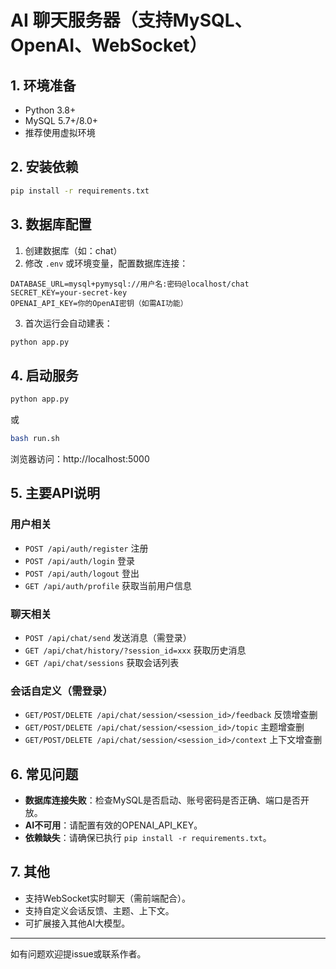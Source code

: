 # AI 聊天服务器（支持MySQL、OpenAI、WebSocket）

## 1. 环境准备

- Python 3.8+
- MySQL 5.7+/8.0+
- 推荐使用虚拟环境

## 2. 安装依赖
```bash
pip install -r requirements.txt
```

## 3. 数据库配置

1. 创建数据库（如：chat）
2. 修改 `.env` 或环境变量，配置数据库连接：
```
DATABASE_URL=mysql+pymysql://用户名:密码@localhost/chat
SECRET_KEY=your-secret-key
OPENAI_API_KEY=你的OpenAI密钥（如需AI功能）
```

3. 首次运行会自动建表：
```bash
python app.py
```

## 4. 启动服务
```bash
python app.py
```
或
```bash
bash run.sh
```

浏览器访问：http://localhost:5000

## 5. 主要API说明

### 用户相关
- `POST /api/auth/register` 注册
- `POST /api/auth/login` 登录
- `POST /api/auth/logout` 登出
- `GET /api/auth/profile` 获取当前用户信息

### 聊天相关
- `POST /api/chat/send` 发送消息（需登录）
- `GET /api/chat/history/?session_id=xxx` 获取历史消息
- `GET /api/chat/sessions` 获取会话列表

### 会话自定义（需登录）
- `GET/POST/DELETE /api/chat/session/<session_id>/feedback` 反馈增查删
- `GET/POST/DELETE /api/chat/session/<session_id>/topic` 主题增查删
- `GET/POST/DELETE /api/chat/session/<session_id>/context` 上下文增查删

## 6. 常见问题
- **数据库连接失败**：检查MySQL是否启动、账号密码是否正确、端口是否开放。
- **AI不可用**：请配置有效的OPENAI_API_KEY。
- **依赖缺失**：请确保已执行 `pip install -r requirements.txt`。

## 7. 其他
- 支持WebSocket实时聊天（需前端配合）。
- 支持自定义会话反馈、主题、上下文。
- 可扩展接入其他AI大模型。

---
如有问题欢迎提issue或联系作者。